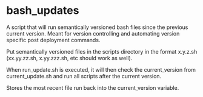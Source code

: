 # bash_updates
A script that will run semantically versioned bash files since the previous
current version. Meant for version controlling and automating version specific
post deployment commands.

Put semantically versioned files in the scripts directory in the format x.y.z.sh
(xx.yy.zz.sh, x.yy.zzz.sh, etc should work as well).

When run_update.sh is executed, it will then check the current_version from
current_update.sh and run all scripts after the current version.

Stores the most recent file run back into the current_version variable.
